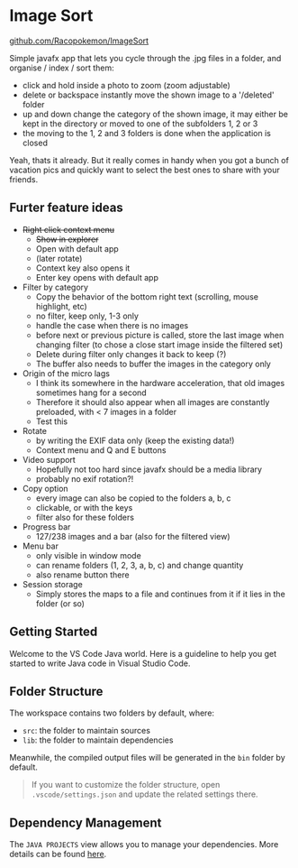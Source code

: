 # Image Sort

[github.com/Racopokemon/ImageSort](https://github.com/Racopokemon/ImageSort)

Simple javafx app that lets you cycle through the .jpg files in a folder, and organise / index / sort them: 
* click and hold inside a photo to zoom (zoom adjustable)
* delete or backspace instantly move the shown image to a '/deleted' folder
* up and down change the category of the shown image, it may either be kept in the directory or moved to one of the subfolders 1, 2 or 3
* the moving to the 1, 2 and 3 folders is done when the application is closed

Yeah, thats it already. But it really comes in handy when you got a bunch of vacation pics and quickly want to select the best ones to share with your friends. 

## Furter feature ideas
* ~~Right click context menu~~
  * ~~Show in explorer~~
  * Open with default app
  * (later rotate)
  * Context key also opens it
  * Enter key opens with default app
* Filter by category
  * Copy the behavior of the bottom right text (scrolling, mouse highlight, etc)
  * no filter, keep only, 1-3 only
  * handle the case when there is no images
  * before next or previous picture is called, store the last image when changing filter (to chose a close start image inside the filtered set)
  * Delete during filter only changes it back to keep (?)
  * The buffer also needs to buffer the images in the category only
* Origin of the micro lags
  * I think its somewhere in the hardware acceleration, that old images sometimes hang for a second
  * Therefore it should also appear when all images are constantly preloaded, with < 7 images in a folder
  * Test this
* Rotate
  * by writing the EXIF data only (keep the existing data!)
  * Context menu and Q and E buttons
* Video support
  * Hopefully not too hard since javafx should be a media library
  * probably no exif rotation?!
* Copy option
  * every image can also be copied to the folders a, b, c
  * clickable, or with the keys
  * filter also for these folders
* Progress bar
  * 127/238 images and a bar (also for the filtered view)
* Menu bar
  * only visible in window mode
  * can rename folders (1, 2, 3, a, b, c) and change quantity
  * also rename button there
* Session storage
  * Simply stores the maps to a file and continues from it if it lies in the folder (or so)

## Getting Started

Welcome to the VS Code Java world. Here is a guideline to help you get started to write Java code in Visual Studio Code.

## Folder Structure

The workspace contains two folders by default, where:

- `src`: the folder to maintain sources
- `lib`: the folder to maintain dependencies

Meanwhile, the compiled output files will be generated in the `bin` folder by default.

> If you want to customize the folder structure, open `.vscode/settings.json` and update the related settings there.

## Dependency Management

The `JAVA PROJECTS` view allows you to manage your dependencies. More details can be found [here](https://github.com/microsoft/vscode-java-dependency#manage-dependencies).
